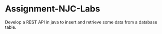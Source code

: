 # Assignment-NJC-Labs
Develop a REST API in java to insert and retrieve some data from a database table. 
